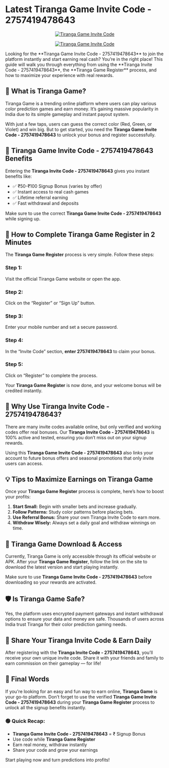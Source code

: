 # Latest Tiranga Game Invite Code - 2757419478643 
<p align="center">
  <a href="https://telegram.me/+qzLL3uY9Jmo2OGVl" target="_blank">
    <img src="https://media-hosting.imagekit.io/45dd914ffdef49e3/Tiranga-Game-Invite-Code-%E2%80%93-2757419478643-to-Get-%E2%82%B9500-Real-Cash-Bonus-Only-for-New-Users--05-03-2025_02_59_AM.png?Expires=1840829415&Key-Pair-Id=K2ZIVPTIP2VGHC&Signature=YRVrkL3Jpql3aC3a3ReMCDYSaUr-oxHDAZvFly~-CSRcnajKYN-DDtGvMvUDAAiS0AFfXQ3cLgU~k1L7iDI7FejLT2kJJMVztsjfri1JWrguGDJeL82Kwm6aZUi7G-MGyNV02RuH9wjNYY4VMEQH3FVCjiebJrWpbxq67YTOV4CjDNU9tRSMYuQbpDadQ4Hty8ZxQCTX7DJ8c~uB3HGUJotAsPhO68GTRJP-CsvaO5No~DwZzcpH19OQMT1YCdDVanqFxU7sa3CivNgOhJyppGFTpT-CzY0zQx93OFaTvHbv7rrnToPB0knR0uP8XEbrIup8Bothvwa3zsxkrWsEMw__" alt="Tiranga Game Invite Code" style="max-width: 100%; height: auto;">
  </a>
</p>

<p align="center">
  <a href="https://tirangainvitecode.in/tiranga" target="_blank">
    <img src="https://media-hosting.imagekit.io/f32b0671b0b746ab/Tiranga-Game-Invite-Code-%E2%80%93-2757419478643-to-Get-%E2%82%B9500-Real-Cash-Bonus-Only-for-New-Users--05-03-2025_02_57_AM.png?Expires=1840829421&Key-Pair-Id=K2ZIVPTIP2VGHC&Signature=f7omdZYtc1A-7VgZjiTOt6-B-y1GvutfXQLWQW3J3qBT0Ot4AdSjHxk3gQNrutCNXjSdWRxSyaHIOKXG4wgcGO-xxiNAUyOrwFgVFFrCRrb7CO7zdMUX4CX05zi4hq6TkwRuX2P0N-Bm~OlVPF~uO6T5qZLKUlxZAcIAc1qR0R3yOdzPSr4hckGVvcJjSkfAq0mNMzcL12A7W3pb1A-GdXtcAbiEI1IXIgWBaEaZz8-Iqn1SMI3YU7K0b3dNGYSKVygyy1CL5p2lxEpvLhukarqUsngF4arxC6S07UXpj5lmLuacnfq8XZREa0y49078Mn-OWGz-0zgxpHvz~Vs94w__" alt="Tiranga Game Invite Code" style="max-width: 100%; height: auto;">
  </a>
</p>
Looking for the **Tiranga Game Invite Code - 2757419478643** to join the platform instantly and start earning real cash? You’re in the right place! This guide will walk you through everything from using the **Tiranga Invite Code - 2757419478643**, the **Tiranga Game Register** process, and how to maximize your experience with real rewards.


## 🎯 What is Tiranga Game?

Tiranga Game is a trending online platform where users can play various color prediction games and earn money. It’s gaining massive popularity in India due to its simple gameplay and instant payout system.

With just a few taps, users can guess the correct color (Red, Green, or Violet) and win big. But to get started, you need the **Tiranga Game Invite Code - 2757419478643** to unlock your bonus and register successfully.


## 🎁 Tiranga Game Invite Code - 2757419478643 Benefits

Entering the **Tiranga Invite Code - 2757419478643** gives you instant benefits like:

- ✅ ₹50-₹100 Signup Bonus (varies by offer)  
- ✅ Instant access to real cash games  
- ✅ Lifetime referral earning  
- ✅ Fast withdrawal and deposits  

Make sure to use the correct **Tiranga Game Invite Code - 2757419478643** while signing up.


## 📝 How to Complete Tiranga Game Register in 2 Minutes

The **Tiranga Game Register** process is very simple. Follow these steps:

### Step 1:  
Visit the official Tiranga Game website or open the app.

### Step 2:  
Click on the “Register” or “Sign Up” button.

### Step 3:  
Enter your mobile number and set a secure password.

### Step 4:  
In the “Invite Code” section, **enter 2757419478643** to claim your bonus.

### Step 5:  
Click on “Register” to complete the process.

Your **Tiranga Game Register** is now done, and your welcome bonus will be credited instantly.


## 🚀 Why Use Tiranga Invite Code - 2757419478643?

There are many invite codes available online, but only verified and working codes offer real bonuses. Our **Tiranga Invite Code - 2757419478643** is 100% active and tested, ensuring you don’t miss out on your signup rewards.

Using this **Tiranga Game Invite Code - 2757419478643** also links your account to future bonus offers and seasonal promotions that only invite users can access.


## 💡 Tips to Maximize Earnings on Tiranga Game

Once your **Tiranga Game Register** process is complete, here’s how to boost your profits:

1. **Start Small:** Begin with smaller bets and increase gradually.  
2. **Follow Patterns:** Study color patterns before placing bets.  
3. **Use Referral Bonus:** Share your own Tiranga Invite Code to earn more.  
4. **Withdraw Wisely:** Always set a daily goal and withdraw winnings on time.


## 📲 Tiranga Game Download & Access

Currently, Tiranga Game is only accessible through its official website or APK. After your **Tiranga Game Register**, follow the link on the site to download the latest version and start playing instantly.

Make sure to use **Tiranga Game Invite Code - 2757419478643** before downloading so your rewards are activated.


## 🛡️ Is Tiranga Game Safe?

Yes, the platform uses encrypted payment gateways and instant withdrawal options to ensure your data and money are safe. Thousands of users across India trust Tiranga for their color prediction gaming needs.


## 🔁 Share Your Tiranga Invite Code & Earn Daily

After registering with the **Tiranga Invite Code - 2757419478643**, you’ll receive your own unique invite code. Share it with your friends and family to earn commission on their gameplay — for life!


## 📌 Final Words

If you're looking for an easy and fun way to earn online, **Tiranga Game** is your go-to platform. Don’t forget to use the verified **Tiranga Game Invite Code - 2757419478643** during your **Tiranga Game Register** process to unlock all the signup benefits instantly.


### 🟢 Quick Recap:

- **Tiranga Game Invite Code - 2757419478643** = ₹ Signup Bonus  
- Use code while **Tiranga Game Register**  
- Earn real money, withdraw instantly  
- Share your code and grow your earnings  

Start playing now and turn predictions into profits!
